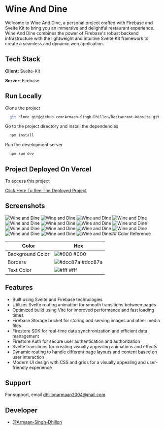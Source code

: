 # Wine And Dine

Welcome to Wine And Dine, a personal project crafted with Firebase and Svelte Kit to bring you an immersive and delightful restaurant experience. Wine And Dine combines the power of Firebase's robust backend infrastructure with the lightweight and intuitive Svelte Kit framework to create a seamless and dynamic web application.

## Tech Stack

**Client:** Svelte-Kit

**Server:** Firebase

## Run Locally

Clone the project

```bash
  git clone git@github.com:Armaan-Singh-Dhillon/Restaurant-Website.git
```

Go to the project directory and install the dependencies

```bash
  npm install
```

Run the development server

```bash
  npm run dev
```

## Project Deployed On Vercel

To access this project

[Click Here To See The Deployed Project](https://restaurant-website-6k7g6oil6-armaan-singh-dhillon.vercel.app)

## Screenshots

![Wine and Dine](screenshots/hero.PNG)
![Wine and Dine](screenshots/Login.PNG)
![Wine and Dine](screenshots/chefsword.PNG)
![Wine and Dine](screenshots/Laurels.PNG)
![Wine and Dine](screenshots/Menu.PNG)
![Wine and Dine](screenshots/apetizers.PNG)
![Wine and Dine](screenshots/backeffectmenu.PNG)
![Wine and Dine](screenshots/BlogSection.PNG)
![Wine and Dine](screenshots/blog-inner.PNG)
![Wine and Dine](screenshots/blog-inner-2.PNG)
![Wine and Dine](screenshots/faq.PNG)
![Wine and Dine](screenshots/shop.PNG)
![Wine and Dine](screenshots/shop-inner.PNG)
![Wine and Dine](screenshots/shop-inner-2.PNG)
![Wine and Dine](screenshots/footer.PNG)## Color Reference

| Color            | Hex                                                              |
| ---------------- | ---------------------------------------------------------------- |
| Background Color | ![#000](https://via.placeholder.com/10/000?text=+) #000          |
| Borders          | ![#dcc87a](https://via.placeholder.com/10/dcc87a?text=+) #dcc87a |
| Text Color       | ![#fff](https://via.placeholder.com/10/fff?text=+) #fff          |

## Features

- Built using Svelte and Firebase technologies
- Utilizes Svelte routing animation for smooth transitions between pages
- Optimized build using Vite for improved performance and fast loading times
- Firebase Storage bucket for storing and serving images and other media files
- Firestore SDK for real-time data synchronization and efficient data management
- Firestore Auth for secure user authentication and authorization
- Svelte transitions for creating visually appealing animations and effects
- Dynamic routing to handle different page layouts and content based on user interaction
- Modern UI design with CSS and grids for a visually appealing and user-friendly experience

## Support

For support, email dhillonarmaan2004@mail.com

## Developer

- [@Armaan-Singh-Dhillon](https://github.com/Armaan-Singh-Dhillon)
